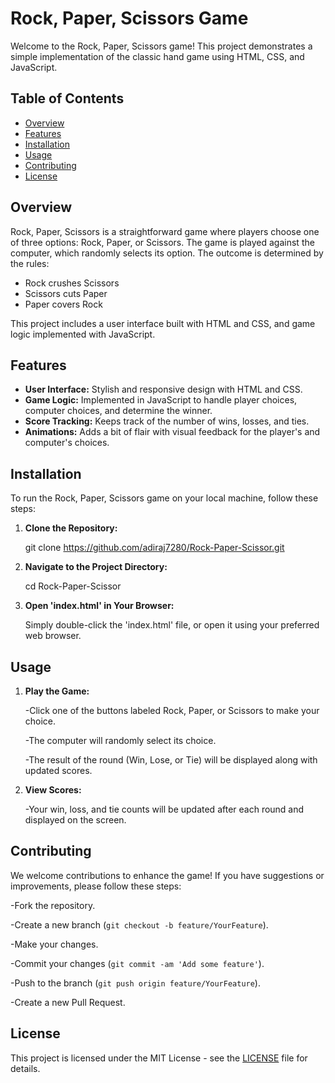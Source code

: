 # Rock, Paper, Scissors Game

Welcome to the Rock, Paper, Scissors game! This project demonstrates a simple implementation of the classic hand game using HTML, CSS, and JavaScript.

## Table of Contents

- [Overview](#overview)
- [Features](#features)
- [Installation](#installation)
- [Usage](#usage)
- [Contributing](#contributing)
- [License](#license)

## Overview

Rock, Paper, Scissors is a straightforward game where players choose one of three options: Rock, Paper, or Scissors. The game is played against the computer, which randomly selects its option. The outcome is determined by the rules:

- Rock crushes Scissors
- Scissors cuts Paper
- Paper covers Rock

This project includes a user interface built with HTML and CSS, and game logic implemented with JavaScript.

## Features

- **User Interface:** Stylish and responsive design with HTML and CSS.
- **Game Logic:** Implemented in JavaScript to handle player choices, computer choices, and determine the winner.
- **Score Tracking:** Keeps track of the number of wins, losses, and ties.
- **Animations:** Adds a bit of flair with visual feedback for the player's and computer's choices.

## Installation

To run the Rock, Paper, Scissors game on your local machine, follow these steps:

1. **Clone the Repository:**

   git clone https://github.com/adiraj7280/Rock-Paper-Scissor.git

2. **Navigate to the Project Directory:**

   cd Rock-Paper-Scissor

3. **Open 'index.html' in Your Browser:**

   Simply double-click the 'index.html' file, or open it using your preferred web browser.

## Usage

1. **Play the Game:**

   -Click one of the buttons labeled Rock, Paper, or Scissors to make your choice.

   -The computer will randomly select its choice.

   -The result of the round (Win, Lose, or Tie) will be displayed along with updated scores.

2. **View Scores:**

   -Your win, loss, and tie counts will be updated after each round and displayed on the screen.

## Contributing

We welcome contributions to enhance the game! If you have suggestions or improvements, please follow these steps:

-Fork the repository.

-Create a new branch (`git checkout -b feature/YourFeature`).

-Make your changes.

-Commit your changes (`git commit -am 'Add some feature'`).

-Push to the branch (`git push origin feature/YourFeature`).

-Create a new Pull Request.

## License

This project is licensed under the MIT License - see the [LICENSE](LICENSE) file for details.

